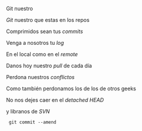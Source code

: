 Git nuestro

<p><em>Git</em> nuestro que estas en los repos<br/>

Comprimidos sean tus <em>commits</em><br/>

Venga a nosotros tu <em>log</em><br/>

En el local como en el <em>remote</em><br/>

Danos hoy nuestro <em>pull</em> de cada día<br/>

Perdona nuestros <em>conflictos</em><br/>

Como también perdonamos los de los de otros geeks<br/>

No nos dejes caer en el <em>detached HEAD</em><br/>

y libranos de <em>SVN</em><br/>

<code> git commit --amend</code></p>
